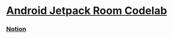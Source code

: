 # [Android Jetpack Room Codelab](https://developer.android.com/codelabs/android-room-with-a-view-kotlin?hl=ko#0)

### [Notion](https://positive-apparel-7b2.notion.site/Room-Codelab-43fe5ae3baf140e5b482a14c1c5b47b1)
